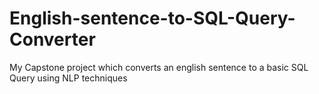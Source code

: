 # English-sentence-to-SQL-Query-Converter
My Capstone project which converts an english sentence to a basic SQL Query using NLP techniques
